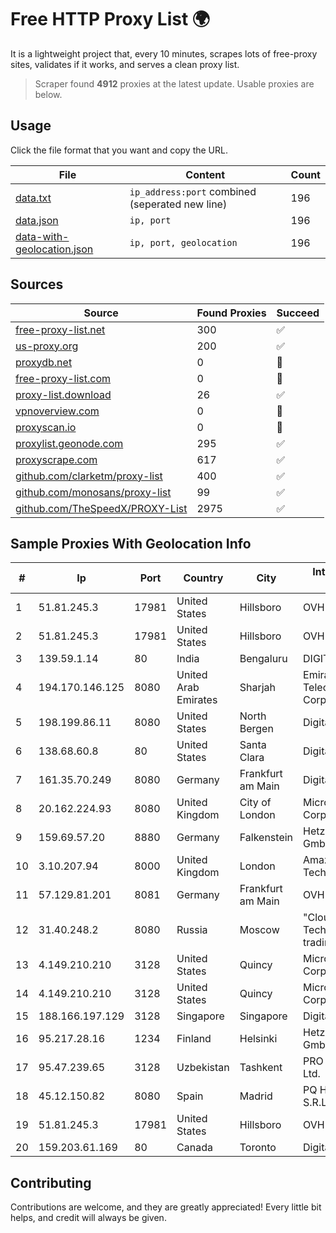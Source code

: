 
# Free HTTP Proxy List 🌍

It is a lightweight project that, every 10 minutes, scrapes lots of free-proxy sites, validates if it works, and serves a clean proxy list.


> Scraper found **4912** proxies at the latest update. Usable proxies are below.

## Usage

Click the file format that you want and copy the URL.


|File|Content|Count|
|----|-------|-----|
|[data.txt](https://raw.githubusercontent.com/themiralay/Proxy-List-World/master/data.txt)|`ip_address:port` combined (seperated new line)|196|
|[data.json](https://raw.githubusercontent.com/themiralay/Proxy-List-World/master/data.json)|`ip, port`|196|
|[data-with-geolocation.json](https://raw.githubusercontent.com/themiralay/Proxy-List-World/master/data-with-geolocation.json)|`ip, port, geolocation`|196|

## Sources

|Source|Found Proxies|Succeed|
|------|-------------|-------|
|[free-proxy-list.net](https://free-proxy-list.net)|300|✅|
|[us-proxy.org](https://www.us-proxy.org)|200|✅|
|[proxydb.net](http://proxydb.net)|0|🚫|
|[free-proxy-list.com](https://free-proxy-list.com/?page=&port=&type%5B%5D=http&type%5B%5D=https&up_time=0&search=Search)|0|🚫|
|[proxy-list.download](https://www.proxy-list.download/HTTP)|26|✅|
|[vpnoverview.com](https://vpnoverview.com/privacy/anonymous-browsing/free-proxy-servers)|0|🚫|
|[proxyscan.io](https://www.proxyscan.io)|0|🚫|
|[proxylist.geonode.com](https://proxylist.geonode.com/api/proxy-list?limit=300&page=1&sort_by=lastChecked&sort_type=desc&protocols=http,https)|295|✅|
|[proxyscrape.com](https://api.proxyscrape.com/v2/?request=displayproxies&protocol=http&timeout=10000&country=all&ssl=all&anonymity=all)|617|✅|
|[github.com/clarketm/proxy-list](https://raw.githubusercontent.com/clarketm/proxy-list/master/proxy-list-raw.txt)|400|✅|
|[github.com/monosans/proxy-list](https://raw.githubusercontent.com/monosans/proxy-list/main/proxies/http.txt)|99|✅|
|[github.com/TheSpeedX/PROXY-List](https://raw.githubusercontent.com/TheSpeedX/PROXY-List/master/http.txt)|2975|✅|


## Sample Proxies With Geolocation Info

|#|Ip|Port|Country|City|Internet Service Provider|
|-|--|----|-------|----|-------------------------|
|1|51.81.245.3|17981|United States|Hillsboro|OVH SAS|
|2|51.81.245.3|17981|United States|Hillsboro|OVH SAS|
|3|139.59.1.14|80|India|Bengaluru|DIGITALOCEAN|
|4|194.170.146.125|8080|United Arab Emirates|Sharjah|Emirates Telecommunications Corporation|
|5|198.199.86.11|8080|United States|North Bergen|DigitalOcean, LLC|
|6|138.68.60.8|80|United States|Santa Clara|DigitalOcean, LLC|
|7|161.35.70.249|8080|Germany|Frankfurt am Main|DigitalOcean, LLC|
|8|20.162.224.93|8080|United Kingdom|City of London|Microsoft Corporation|
|9|159.69.57.20|8880|Germany|Falkenstein|Hetzner Online GmbH|
|10|3.10.207.94|8000|United Kingdom|London|Amazon Technologies Inc.|
|11|57.129.81.201|8081|Germany|Frankfurt am Main|OVH SAS|
|12|31.40.248.2|8080|Russia|Moscow|"Cloud Technologies" LLC trading as Cloud.ru|
|13|4.149.210.210|3128|United States|Quincy|Microsoft Corporation|
|14|4.149.210.210|3128|United States|Quincy|Microsoft Corporation|
|15|188.166.197.129|3128|Singapore|Singapore|DigitalOcean, LLC|
|16|95.217.28.16|1234|Finland|Helsinki|Hetzner Online GmbH|
|17|95.47.239.65|3128|Uzbekistan|Tashkent|PRO DATA-TECH Ltd.|
|18|45.12.150.82|8080|Spain|Madrid|PQ HOSTING PLUS S.R.L.|
|19|51.81.245.3|17981|United States|Hillsboro|OVH SAS|
|20|159.203.61.169|80|Canada|Toronto|DigitalOcean, LLC|



## Contributing

Contributions are welcome, and they are greatly appreciated! Every
little bit helps, and credit will always be given.

